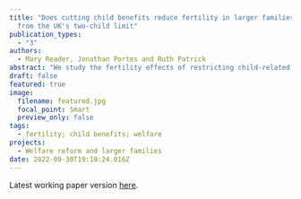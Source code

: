 ```yaml
---
title: "Does cutting child benefits reduce fertility in larger families? Evidence
  from the UK's two-child limit"
publication_types:
  - "3"
authors:
  - Mary Reader, Jonathan Portes and Ruth Patrick
abstract: "We study the fertility effects of restricting child-related social assistance to the first two children in the family. As of April 2017, all third and subsequent children born to low-income families in the UK were made ineligible for approximately 3000 GBP of means-tested child benefits per year. We leverage administrative births microdata to estimate the impact of the two-child limit on higher-order births with a triple differences approach. We find some suggestive evidence of a decline in higher-order fertility among low-income families. However, effects are not statistically significant and compared to previous research in the UK and elsewhere, the implied elasticities are small."
draft: false
featured: true
image:
  filename: featured.jpg
  focal_point: Smart
  preview_only: false
tags:
  - fertility; child benefits; welfare 
projects:
  - Welfare reform and larger families
date: 2022-09-30T19:19:24.016Z
---
```

Latest working paper version [here](https://maryreader.com/publication/does-cutting-child-benefits-reduce-fertility-in-larger-families-evidence-from-the-uks-two-child-limit.pdf).
